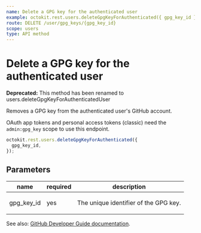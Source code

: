 ```yaml
---
name: Delete a GPG key for the authenticated user
example: octokit.rest.users.deleteGpgKeyForAuthenticated({ gpg_key_id })
route: DELETE /user/gpg_keys/{gpg_key_id}
scope: users
type: API method
---
```


# Delete a GPG key for the authenticated user

**Deprecated:** This method has been renamed to users.deleteGpgKeyForAuthenticatedUser

Removes a GPG key from the authenticated user's GitHub account.

OAuth app tokens and personal access tokens (classic) need the `admin:gpg_key` scope to use this endpoint.

```js
octokit.rest.users.deleteGpgKeyForAuthenticated({
  gpg_key_id,
});
```

## Parameters

<table>
  <thead>
    <tr>
      <th>name</th>
      <th>required</th>
      <th>description</th>
    </tr>
  </thead>
  <tbody>
    <tr><td>gpg_key_id</td><td>yes</td><td>

The unique identifier of the GPG key.

</td></tr>
  </tbody>
</table>

See also: [GitHub Developer Guide documentation](https://docs.github.com/rest/users/gpg-keys#delete-a-gpg-key-for-the-authenticated-user).
